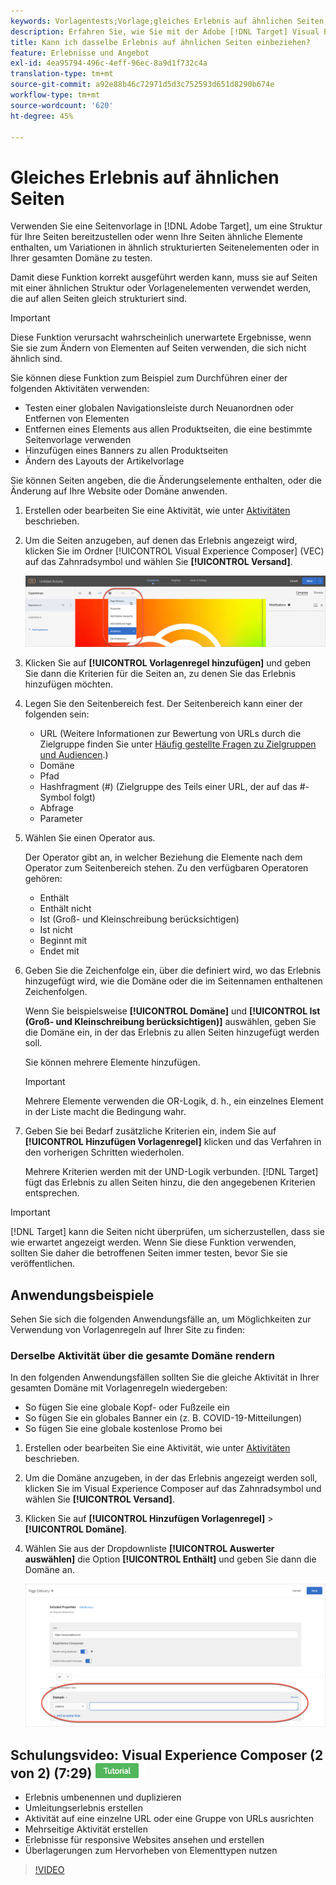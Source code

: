 ```yaml
---
keywords: Vorlagentests;Vorlage;gleiches Erlebnis auf ähnlichen Seiten;Vorlagentest
description: Erfahren Sie, wie Sie mit der Adobe [!DNL Target] Visual Experience Composer (VEC) das gleiche Erlebnis auf mehreren Seiten verwenden können, die ähnlich strukturiert sind oder dieselben Vorlagenelemente enthalten.
title: Kann ich dasselbe Erlebnis auf ähnlichen Seiten einbeziehen?
feature: Erlebnisse und Angebot
exl-id: 4ea95794-496c-4eff-96ec-8a9d1f732c4a
translation-type: tm+mt
source-git-commit: a92e88b46c72971d5d3c752593d651d8290b674e
workflow-type: tm+mt
source-wordcount: '620'
ht-degree: 45%

---
```


# Gleiches Erlebnis auf ähnlichen Seiten

Verwenden Sie eine Seitenvorlage in [!DNL Adobe Target], um eine Struktur für Ihre Seiten bereitzustellen oder wenn Ihre Seiten ähnliche Elemente enthalten, um Variationen in ähnlich strukturierten Seitenelementen oder in Ihrer gesamten Domäne zu testen.

Damit diese Funktion korrekt ausgeführt werden kann, muss sie auf Seiten mit einer ähnlichen Struktur oder Vorlagenelementen verwendet werden, die auf allen Seiten gleich strukturiert sind.

>[!IMPORTANT]
>
>Diese Funktion verursacht wahrscheinlich unerwartete Ergebnisse, wenn Sie sie zum Ändern von Elementen auf Seiten verwenden, die sich nicht ähnlich sind.

Sie können diese Funktion zum Beispiel zum Durchführen einer der folgenden Aktivitäten verwenden:

* Testen einer globalen Navigationsleiste durch Neuanordnen oder Entfernen von Elementen
* Entfernen eines Elements aus allen Produktseiten, die eine bestimmte Seitenvorlage verwenden
* Hinzufügen eines Banners zu allen Produktseiten
* Ändern des Layouts der Artikelvorlage

Sie können Seiten angeben, die die Änderungselemente enthalten, oder die Änderung auf Ihre Website oder Domäne anwenden.

1. Erstellen oder bearbeiten Sie eine Aktivität, wie unter [Aktivitäten](/help/c-activities/activities.md#concept_D317A95A1AB54674BA7AB65C7985BA03) beschrieben.

1. Um die Seiten anzugeben, auf denen das Erlebnis angezeigt wird, klicken Sie im Ordner [!UICONTROL Visual Experience Composer] (VEC) auf das Zahnradsymbol und wählen Sie **[!UICONTROL Versand]**.

   ![Zahnradsymbol > Seiten-Versand](/help/c-experiences/c-visual-experience-composer/assets/icon-gear.png)

1. Klicken Sie auf **[!UICONTROL Vorlagenregel hinzufügen]** und geben Sie dann die Kriterien für die Seiten an, zu denen Sie das Erlebnis hinzufügen möchten.

1. Legen Sie den Seitenbereich fest. Der Seitenbereich kann einer der folgenden sein:

   * URL (Weitere Informationen zur Bewertung von URLs durch die Zielgruppe finden Sie unter [Häufig gestellte Fragen zu Zielgruppen und Audiencen](/help/c-target/c-troubleshooting-targets-and-audiences/troubleshooting-targets-and-audiences.md).)
   * Domäne
   * Pfad
   * Hashfragment (#) (Zielgruppe des Teils einer URL, der auf das #-Symbol folgt)
   * Abfrage
   * Parameter

1. Wählen Sie einen Operator aus.

   Der Operator gibt an, in welcher Beziehung die Elemente nach dem Operator zum Seitenbereich stehen. Zu den verfügbaren Operatoren gehören:

   * Enthält
   * Enthält nicht
   * Ist (Groß- und Kleinschreibung berücksichtigen)
   * Ist nicht
   * Beginnt mit
   * Endet mit

1. Geben Sie die Zeichenfolge ein, über die definiert wird, wo das Erlebnis hinzugefügt wird, wie die Domäne oder die im Seitennamen enthaltenen Zeichenfolgen.

   Wenn Sie beispielsweise **[!UICONTROL Domäne]** und **[!UICONTROL Ist (Groß- und Kleinschreibung berücksichtigen)]** auswählen, geben Sie die Domäne ein, in der das Erlebnis zu allen Seiten hinzugefügt werden soll.

   Sie können mehrere Elemente hinzufügen.

   >[!IMPORTANT]
   >
   >Mehrere Elemente verwenden die OR-Logik, d. h., ein einzelnes Element in der Liste macht die Bedingung wahr.

1. Geben Sie bei Bedarf zusätzliche Kriterien ein, indem Sie auf **[!UICONTROL Hinzufügen Vorlagenregel]** klicken und das Verfahren in den vorherigen Schritten wiederholen.

   Mehrere Kriterien werden mit der UND-Logik verbunden. [!DNL Target] fügt das Erlebnis zu allen Seiten hinzu, die den angegebenen Kriterien entsprechen.

>[!IMPORTANT]
>
> [!DNL Target] kann die Seiten nicht überprüfen, um sicherzustellen, dass sie wie erwartet angezeigt werden. Wenn Sie diese Funktion verwenden, sollten Sie daher die betroffenen Seiten immer testen, bevor Sie sie veröffentlichen.

## Anwendungsbeispiele

Sehen Sie sich die folgenden Anwendungsfälle an, um Möglichkeiten zur Verwendung von Vorlagenregeln auf Ihrer Site zu finden:

### Derselbe Aktivität über die gesamte Domäne rendern

In den folgenden Anwendungsfällen sollten Sie die gleiche Aktivität in Ihrer gesamten Domäne mit Vorlagenregeln wiedergeben:

* So fügen Sie eine globale Kopf- oder Fußzeile ein
* So fügen Sie ein globales Banner ein (z. B. COVID-19-Mitteilungen)
* So fügen Sie eine globale kostenlose Promo bei

1. Erstellen oder bearbeiten Sie eine Aktivität, wie unter [Aktivitäten](/help/c-activities/activities.md#concept_D317A95A1AB54674BA7AB65C7985BA03) beschrieben.

1. Um die Domäne anzugeben, in der das Erlebnis angezeigt werden soll, klicken Sie im Visual Experience Composer auf das Zahnradsymbol und wählen Sie **[!UICONTROL Versand]**.

1. Klicken Sie auf **[!UICONTROL Hinzufügen Vorlagenregel]** > **[!UICONTROL Domäne]**.

1. Wählen Sie aus der Dropdownliste **[!UICONTROL Auswerter auswählen]** die Option **[!UICONTROL Enthält]** und geben Sie dann die Domäne an.

   ![Domäne enthält](/help/c-experiences/c-visual-experience-composer/assets/domain-template-rule.png)

## Schulungsvideo: Visual Experience Composer (2 von 2) (7:29) ![Tutorial badge](/help/assets/tutorial.png)

* Erlebnis umbenennen und duplizieren
* Umleitungserlebnis erstellen
* Aktivität auf eine einzelne URL oder eine Gruppe von URLs ausrichten
* Mehrseitige Aktivität erstellen
* Erlebnisse für responsive Websites ansehen und erstellen
* Überlagerungen zum Hervorheben von Elementtypen nutzen

>[!VIDEO](https://video.tv.adobe.com/v/17401)
